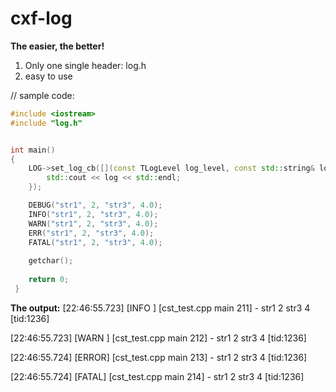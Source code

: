 # cxf-log

**The easier, the better!**

1. Only one single header: log.h
2. easy to use

// sample code:

```c++
#include <iostream>
#include "log.h"


int main()
{
	LOG->set_log_cb([](const TLogLevel log_level, const std::string& log) {
		std::cout << log << std::endl;
	});

 	DEBUG("str1", 2, "str3", 4.0);
 	INFO("str1", 2, "str3", 4.0);
 	WARN("str1", 2, "str3", 4.0);
 	ERR("str1", 2, "str3", 4.0);
 	FATAL("str1", 2, "str3", 4.0);
 	  
 	getchar();
 	  
 	return 0;
 }
```

**The output:**
[22:46:55.723] [INFO ] [cst_test.cpp main 211] - str1 2 str3 4 [tid:1236]

[22:46:55.723] [WARN ] [cst_test.cpp main 212] - str1 2 str3 4 [tid:1236]

[22:46:55.724] [ERROR] [cst_test.cpp main 213] - str1 2 str3 4 [tid:1236]

[22:46:55.724] [FATAL] [cst_test.cpp main 214] - str1 2 str3 4 [tid:1236]
